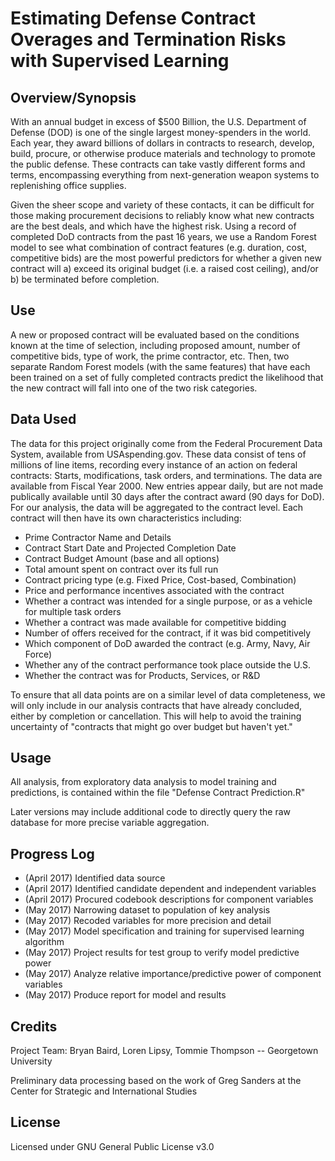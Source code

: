# Estimating Defense Contract Overages and Termination Risks with Supervised Learning

## Overview/Synopsis
With an annual budget in excess of $500 Billion, the U.S. Department of Defense (DOD) is one of the single largest money-spenders in the world. Each year, they award billions of dollars in contracts to research, develop, build, procure, or otherwise produce materials and technology to promote the public defense. These contracts can take vastly different forms and terms, encompassing everything from next-generation weapon systems to replenishing office supplies.

Given the sheer scope and variety of these contacts, it can be difficult for those making procurement decisions to reliably know what new contracts are the best deals, and which have the highest risk. Using a record of completed DoD contracts from the past 16 years, we use a Random Forest model to see what combination of contract features (e.g. duration, cost, competitive bids) are the most powerful predictors for whether a given new contract will a) exceed its original budget (i.e. a raised cost ceiling), and/or b) be terminated before completion.


## Use
A new or proposed contract will be evaluated based on the conditions known at the time of selection, including proposed amount, number of competitive bids, type of work, the prime contractor, etc. Then, two separate Random Forest models (with the same features) that have each been trained on a set of fully completed contracts predict the likelihood that the new contract will fall into one of the two risk categories.

## Data Used
The data for this project originally come from the Federal Procurement Data System, available from USAspending.gov. These data consist of tens of millions of line items, recording every instance of an action on federal contracts: Starts, modifications, task orders, and terminations. The data are available from Fiscal Year 2000. New entries appear daily, but are not made publically available until 30 days after the contract award (90 days for DoD). For our analysis, the data will be aggregated to the contract level. Each contract will then have its own characteristics including:

* Prime Contractor Name and Details
* Contract Start Date and Projected Completion Date
* Contract Budget Amount (base and all options)
* Total amount spent on contract over its full run
* Contract pricing type (e.g. Fixed Price, Cost-based, Combination)
* Price and performance incentives associated with the contract
* Whether a contract was intended for a single purpose, or as a vehicle for multiple task
orders
* Whether a contract was made available for competitive bidding
* Number of offers received for the contract, if it was bid competitively
* Which component of DoD awarded the contract (e.g. Army, Navy, Air Force)
* Whether any of the contract performance took place outside the U.S.
* Whether the contract was for Products, Services, or R&D

To ensure that all data points are on a similar level of data completeness, we will only include in our analysis contracts that have already concluded, either by completion or cancellation. This will help to avoid the training uncertainty of "contracts that might go over budget but haven't yet."

## Usage
All analysis, from exploratory data analysis to model training and predictions, is contained within the file "Defense Contract Prediction.R"

Later versions may include additional code to directly query the raw database for more precise variable aggregation.

## Progress Log
* (April 2017) Identified data source
* (April 2017) Identified candidate dependent and independent variables
* (April 2017) Procured codebook descriptions for component variables
* (May 2017) Narrowing dataset to population of key analysis
* (May 2017) Recoded variables for more precision and detail
* (May 2017) Model specification and training for supervised learning algorithm
* (May 2017) Project results for test group to verify model predictive power
* (May 2017) Analyze relative importance/predictive power of component variables
* (May 2017) Produce report for model and results

## Credits
Project Team: Bryan Baird, Loren Lipsy, Tommie Thompson -- Georgetown University

Preliminary data processing based on the work of Greg Sanders at the Center for Strategic and International Studies

## License
Licensed under GNU General Public License v3.0

